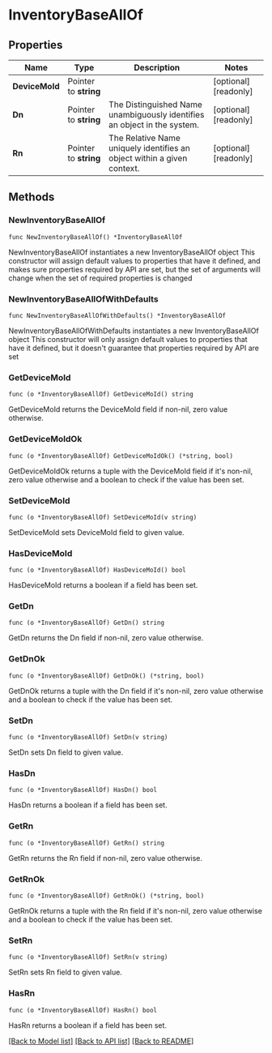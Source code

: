 # InventoryBaseAllOf

## Properties

Name | Type | Description | Notes
------------ | ------------- | ------------- | -------------
**DeviceMoId** | Pointer to **string** |  | [optional] [readonly] 
**Dn** | Pointer to **string** | The Distinguished Name unambiguously identifies an object in the system. | [optional] [readonly] 
**Rn** | Pointer to **string** | The Relative Name uniquely identifies an object within a given context. | [optional] [readonly] 

## Methods

### NewInventoryBaseAllOf

`func NewInventoryBaseAllOf() *InventoryBaseAllOf`

NewInventoryBaseAllOf instantiates a new InventoryBaseAllOf object
This constructor will assign default values to properties that have it defined,
and makes sure properties required by API are set, but the set of arguments
will change when the set of required properties is changed

### NewInventoryBaseAllOfWithDefaults

`func NewInventoryBaseAllOfWithDefaults() *InventoryBaseAllOf`

NewInventoryBaseAllOfWithDefaults instantiates a new InventoryBaseAllOf object
This constructor will only assign default values to properties that have it defined,
but it doesn't guarantee that properties required by API are set

### GetDeviceMoId

`func (o *InventoryBaseAllOf) GetDeviceMoId() string`

GetDeviceMoId returns the DeviceMoId field if non-nil, zero value otherwise.

### GetDeviceMoIdOk

`func (o *InventoryBaseAllOf) GetDeviceMoIdOk() (*string, bool)`

GetDeviceMoIdOk returns a tuple with the DeviceMoId field if it's non-nil, zero value otherwise
and a boolean to check if the value has been set.

### SetDeviceMoId

`func (o *InventoryBaseAllOf) SetDeviceMoId(v string)`

SetDeviceMoId sets DeviceMoId field to given value.

### HasDeviceMoId

`func (o *InventoryBaseAllOf) HasDeviceMoId() bool`

HasDeviceMoId returns a boolean if a field has been set.

### GetDn

`func (o *InventoryBaseAllOf) GetDn() string`

GetDn returns the Dn field if non-nil, zero value otherwise.

### GetDnOk

`func (o *InventoryBaseAllOf) GetDnOk() (*string, bool)`

GetDnOk returns a tuple with the Dn field if it's non-nil, zero value otherwise
and a boolean to check if the value has been set.

### SetDn

`func (o *InventoryBaseAllOf) SetDn(v string)`

SetDn sets Dn field to given value.

### HasDn

`func (o *InventoryBaseAllOf) HasDn() bool`

HasDn returns a boolean if a field has been set.

### GetRn

`func (o *InventoryBaseAllOf) GetRn() string`

GetRn returns the Rn field if non-nil, zero value otherwise.

### GetRnOk

`func (o *InventoryBaseAllOf) GetRnOk() (*string, bool)`

GetRnOk returns a tuple with the Rn field if it's non-nil, zero value otherwise
and a boolean to check if the value has been set.

### SetRn

`func (o *InventoryBaseAllOf) SetRn(v string)`

SetRn sets Rn field to given value.

### HasRn

`func (o *InventoryBaseAllOf) HasRn() bool`

HasRn returns a boolean if a field has been set.


[[Back to Model list]](../README.md#documentation-for-models) [[Back to API list]](../README.md#documentation-for-api-endpoints) [[Back to README]](../README.md)


